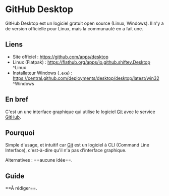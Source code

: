 # GitHub Desktop 
GitHub Desktop est un logiciel gratuit open source (Linux, Windows). 
Il n'y a de version officielle pour Linux, mais la communauté en a fait une. 

## Liens 
- Site officiel : https://github.com/apps/desktop 
- Linux (Flatpak) : https://flathub.org/apps/io.github.shiftey.Desktop ^Linux
- Installateur Windows (`.exe`) : https://central.github.com/deployments/desktop/desktop/latest/win32 ^Windows

## En bref 
C'est un une interface graphique qui utilise le logiciel [Git](docs/Guides/Git.md) avec le service [GitHub](docs/Guides/GitHub.md). 

## Pourquoi 
Simple d'usage, et intuitif car [Git](docs/Guides/Git.md) est un logiciel à CLI (Command Line Interface), c'est-à-dire qu'il n'a pas d'interface graphique. 

Alternatives : ==aucune idée==. 

## Guide 
==À rédiger==. 


